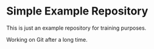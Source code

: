 # Simple Example Repository

This is just an example repository for training purposes.

Working on Git after a long time.
